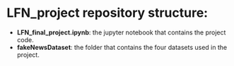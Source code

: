 # LFN_project repository structure:

- **LFN_final_project.ipynb**: the jupyter notebook that contains the project code.
- **fakeNewsDataset**: the folder that contains the four datasets used in the project. 

